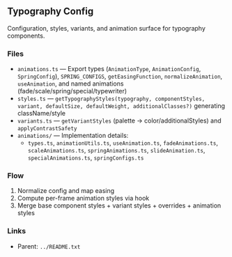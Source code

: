 ## Typography Config

Configuration, styles, variants, and animation surface for typography components.

### Files

- `animations.ts` — Export types (`AnimationType`, `AnimationConfig`, `SpringConfig`), `SPRING_CONFIGS`, `getEasingFunction`, `normalizeAnimation`, `useAnimation`, and named animations (fade/scale/spring/special/typewriter)
- `styles.ts` — `getTypographyStyles(typography, componentStyles, variant, defaultSize, defaultWeight, additionalClasses?)` generating className/style
- `variants.ts` — `getVariantStyles` (palette → color/additionalStyles) and `applyContrastSafety`
- `animations/` — Implementation details:
  - `types.ts`, `animationUtils.ts`, `useAnimation.ts`, `fadeAnimations.ts`, `scaleAnimations.ts`, `springAnimations.ts`, `slideAnimation.ts`, `specialAnimations.ts`, `springConfigs.ts`

### Flow

1. Normalize config and map easing
2. Compute per-frame animation styles via hook
3. Merge base component styles + variant styles + overrides + animation styles

### Links

- Parent: `../README.txt`
